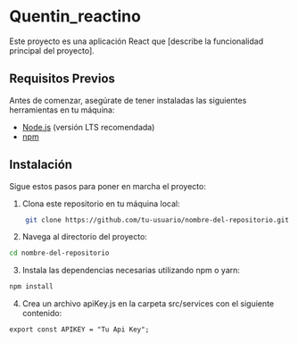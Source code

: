 # Quentin_reactino

Este proyecto es una aplicación React que [describe la funcionalidad principal del proyecto].

## Requisitos Previos

Antes de comenzar, asegúrate de tener instaladas las siguientes herramientas en tu máquina:

- [Node.js](https://nodejs.org/) (versión LTS recomendada)
- [npm](https://www.npmjs.com/)

## Instalación

Sigue estos pasos para poner en marcha el proyecto:

1. Clona este repositorio en tu máquina local:

```bash
    git clone https://github.com/tu-usuario/nombre-del-repositorio.git
```

2. Navega al directorio del proyecto:
```bash
cd nombre-del-repositorio
```
3. Instala las dependencias necesarias utilizando npm o yarn:
```bash
npm install
```
4. Crea un archivo apiKey.js en la carpeta src/services con el siguiente contenido:
```
export const APIKEY = "Tu Api Key";
```